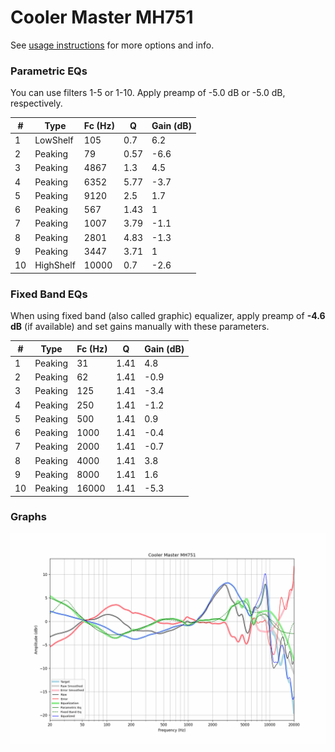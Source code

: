 # Cooler Master MH751
See [usage instructions](https://github.com/jaakkopasanen/AutoEq#usage) for more options and info.

### Parametric EQs
You can use filters 1-5 or 1-10. Apply preamp of -5.0 dB or -5.0 dB, respectively.

|   # | Type      |   Fc (Hz) |    Q |   Gain (dB) |
|-----|-----------|-----------|------|-------------|
|   1 | LowShelf  |       105 | 0.7  |         6.2 |
|   2 | Peaking   |        79 | 0.57 |        -6.6 |
|   3 | Peaking   |      4867 | 1.3  |         4.5 |
|   4 | Peaking   |      6352 | 5.77 |        -3.7 |
|   5 | Peaking   |      9120 | 2.5  |         1.7 |
|   6 | Peaking   |       567 | 1.43 |         1   |
|   7 | Peaking   |      1007 | 3.79 |        -1.1 |
|   8 | Peaking   |      2801 | 4.83 |        -1.3 |
|   9 | Peaking   |      3447 | 3.71 |         1   |
|  10 | HighShelf |     10000 | 0.7  |        -2.6 |

### Fixed Band EQs
When using fixed band (also called graphic) equalizer, apply preamp of **-4.6 dB** (if available) and set gains manually with these parameters.

|   # | Type    |   Fc (Hz) |    Q |   Gain (dB) |
|-----|---------|-----------|------|-------------|
|   1 | Peaking |        31 | 1.41 |         4.8 |
|   2 | Peaking |        62 | 1.41 |        -0.9 |
|   3 | Peaking |       125 | 1.41 |        -3.4 |
|   4 | Peaking |       250 | 1.41 |        -1.2 |
|   5 | Peaking |       500 | 1.41 |         0.9 |
|   6 | Peaking |      1000 | 1.41 |        -0.4 |
|   7 | Peaking |      2000 | 1.41 |        -0.7 |
|   8 | Peaking |      4000 | 1.41 |         3.8 |
|   9 | Peaking |      8000 | 1.41 |         1.6 |
|  10 | Peaking |     16000 | 1.41 |        -5.3 |

### Graphs
![](./Cooler%20Master%20MH751.png)
